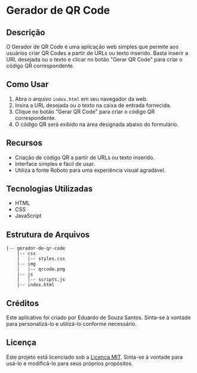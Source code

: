 # Gerador de QR Code

## Descrição

O Gerador de QR Code é uma aplicação web simples que permite aos usuários criar QR Codes a partir de URLs ou texto inserido. Basta inserir a URL desejada ou o texto e clicar no botão "Gerar QR Code" para criar o código QR correspondente.

## Como Usar

1. Abra o arquivo `index.html` em seu navegador da web.
2. Insira a URL desejada ou o texto na caixa de entrada fornecida.
3. Clique no botão "Gerar QR Code" para criar o código QR correspondente.
4. O código QR será exibido na área designada abaixo do formulário.

## Recursos

- Criação de código QR a partir de URLs ou texto inserido.
- Interface simples e fácil de usar.
- Utiliza a fonte Roboto para uma experiência visual agradável.

## Tecnologias Utilizadas

- HTML
- CSS
- JavaScript

## Estrutura de Arquivos

```
|-- gerador-de-qr-code
    |-- css
    |   |-- styles.css
    |-- img
    |   |-- qrcode.png
    |-- js
    |   |-- scripts.js
    |-- index.html
```

## Créditos

Este aplicativo foi criado por Eduardo de Souza Santos. Sinta-se à vontade para personalizá-lo e utilizá-lo conforme necessário.

## Licença

Este projeto está licenciado sob a [Licença MIT](LICENSE). Sinta-se à vontade para usá-lo e modificá-lo para seus próprios propósitos.
